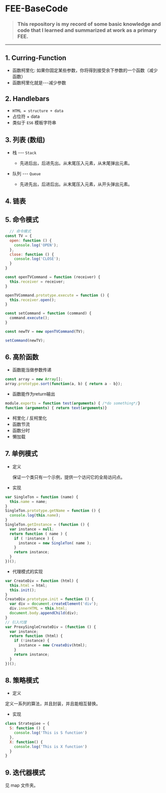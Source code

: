 # FEE-BaseCode
> ### This repository is my record of some basic knowledge and code that I learned and summarized at work as a primary FEE.
---

## 1. Curring-Function
+ 函数柯里化: 如果你固定某些参数，你将得到接受余下参数的一个函数（减少函数）
+ 函数柯里化就是---减少参数

## 2. Handlebars
+ `HTML = structure + data`
+ 占位符 + data
+ 类似于 `ES6` 模板字符串

## 3. 列表 (数组)
+ 栈 --- `Stack`
  - 先进后出，后进先出。从末尾压入元素，从末尾弹出元素。

+ 队列 --- `Queue`
  - 先进先出，后进后出。从末尾压入元素，从开头弹出元素。

## 4. 链表

## 5. 命令模式

  ```js
    // 命令模式
  const TV = {
    open: function () {
      console.log('OPEN');
    },
    close: function () {
      console.log('CLOSE');
    }
  }

  const openTVCommand = function (receiver) {
    this.receiver = receiver;
  }

  openTVCommand.prototype.execute = function () {
    this.receiver.open();
  }

  const setCommand = function (command) {
    command.execute();
  }

  const newTV = new openTVCommand(TV);

  setCommand(newTV);

  ```

## 6. 高阶函数
  - 函数能当做参数传递
  ```js
  const array = new Array[];
  array.prototype.sort(function(a, b) { return a - b});
  ```
  - 函数能作为return输出
  ```js
  module.exports = function test(arguments) { /*do something*/}
  function (arguments) { return text(arguments)}
  ```
  - 柯里化 / 反柯里化
  - 函数节流
  - 函数分时
  - 懒加载

## 7. 单例模式
  - 定义

    保证一个类只有一个示例，提供一个访问它的全局访问点。

  - 实现
  ```js
  var SingleTon = function (name) {
    this.name = name;
  }
  SingleTon.prototype.getName = function () {
    console.log(this.name);
  }
  SingleTon.getInstance = (function () {
    var instance = null;
    return function ( name ) {
      if ( !instance ) {
        instance = new SingleTon( name );
      }
      return instance;
    }
  })();
  ```
  - 代理模式的实现

  ```js
  var CreateDiv = function (html) {
    this.html = html;
    this.init();
  }
  CreateDiv.prototype.init = function () {
    var div = document.createElement('div');
    div.innerHTML = this.html;
    document.body.appendChild(div);
  }
  // 引入代理
  var ProxySingleCreateDiv = (function () {
    var instance;
    return function (html) {
      if (!instance) {
        instance = new CreateDiv(html);
      }
      return instance;
    }
  })();

  ```

## 8. 策略模式
  - 定义

  定义一系列的算法，并且封装，并且能相互替换。

  - 实现
  ```js
  class Strategiee = {
    S: function () {
      console.log('This is S function')
    },
    X: function() {
      console.log('This is X function')
    }
  }

  ```

## 9. 迭代器模式
  见 map 文件夹。
